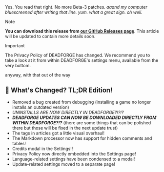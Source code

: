 Yes. You read that right. No more Beta-3 patches.
_aaand my computer bluescreened after writing that line. yum. what a great sign. oh well._

> [!NOTE]
> **You can download this release from [our GitHub Releases page](https://github.com/DeadCodeGames/DeadForge/releases/tag/v2.0.0-Beta-4)**. This article will be updated to contain more details soon.

> [!IMPORTANT]
> The Privacy Policy of DEADFORGE has changed. We recommend you to take a look at it from within DEADFORGE's settings menu, available from the very bottom.

anyway, with that out of the way

## 🔧 What's Changed? TL;DR Edition!

- Removed a bug created from debugging (installing a game no longer installs an outdated version)
- _UNINSTALLS ARE NOW DIRECTLY IN DEADFORGE?!?!?_
- _**DEADFORGE UPDATES CAN NOW BE DOWNLOADED DIRECTLY FROM WITHIN DEADFORGE?!?**_ (there are some things that can be polished there but those will be fixed in the next update trust)
- The tags in articles got a little visual overhaul!
- The Markdown processor now has support for hidden comments and tables!
- Credits modal in the Settings!!
- Privacy Policy now directly embedded into the Settings page!
- Language-related settings have been condensed to a modal!
- Update-related settings moved to a separate page!
